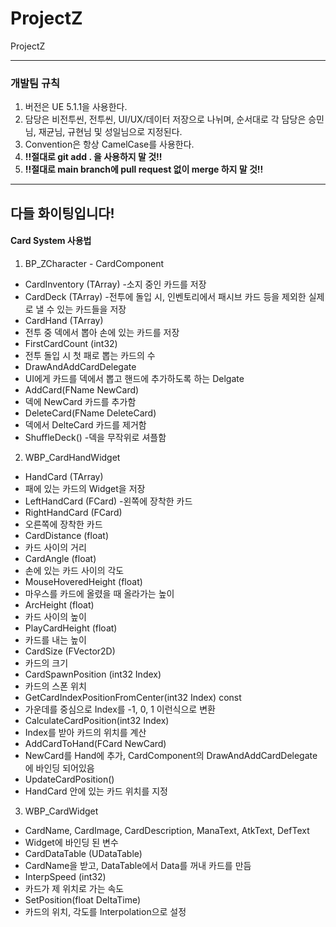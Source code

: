 # ProjectZ
ProjectZ

---
### 개발팀 규칙

1. 버전은 UE 5.1.1을 사용한다.
2. 담당은 비전투씬, 전투씬, UI/UX/데이터 저장으로 나뉘며, 순서대로 각 담당은 승민님, 재균님, 규현님 및 성일님으로 지정된다.
3. Convention은 항상 CamelCase를 사용한다.
4. **!!절대로 git add . 을 사용하지 말 것!!**
5. **!!절대로 main branch에 pull request 없이 merge 하지 말 것!!**
---
다들 화이팅입니다!
---
#### Card System 사용법
1. BP_ZCharacter - CardComponent
 - CardInventory (TArray)
  -소지 중인 카드를 저장 
 - CardDeck (TArray)
  -전투에 돌입 시, 인벤토리에서 패시브 카드 등을 제외한 실제로 낼 수 있는 카드들을 저장 
 - CardHand (TArray)
  - 전투 중 덱에서 뽑아 손에 있는 카드를 저장
 - FirstCardCount (int32)
  - 전투 돌입 시 첫 패로 뽑는 카드의 수
 - DrawAndAddCardDelegate 
  - UI에게 카드를 덱에서 뽑고 핸드에 추가하도록 하는 Delgate
 - AddCard(FName NewCard) 
  - 덱에 NewCard 카드를 추가함
 - DeleteCard(FName DeleteCard) 
  - 덱에서 DelteCard 카드를 제거함
 - ShuffleDeck()
  -덱을 무작위로 셔플함

2. WBP_CardHandWidget
 - HandCard (TArray)
  - 패에 있는 카드의 Widget을 저장 
 - LeftHandCard (FCard)
  -왼쪽에 장착한 카드 
 - RightHandCard (FCard)
  - 오른쪽에 장착한 카드 
 - CardDistance (float)
  - 카드 사이의 거리 
 - CardAngle (float)
  - 손에 있는 카드 사이의 각도 
 - MouseHoveredHeight (float)
  - 마우스를 카드에 올렸을 때 올라가는 높이 
 - ArcHeight (float)
  - 카드 사이의 높이 
 - PlayCardHeight (float)
  - 카드를 내는 높이 
 - CardSize (FVector2D)
  - 카드의 크기 
 - CardSpawnPosition (int32 Index)
  - 카드의 스폰 위치
 - GetCardIndexPositionFromCenter(int32 Index) const
  - 가운데를 중심으로 Index를 -1, 0, 1 이런식으로 변환
 - CalculateCardPosition(int32 Index) 
  - Index를 받아 카드의 위치를 계산
 - AddCardToHand(FCard NewCard)
  - NewCard를 Hand에 추가, CardComponent의 DrawAndAddCardDelegate에 바인딩 되어있음
 - UpdateCardPosition()
  - HandCard 안에 있는 카드 위치를 지정

3. WBP_CardWidget
 - CardName, CardImage, CardDescription, ManaText, AtkText, DefText
  - Widget에 바인딩 된 변수
 - CardDataTable (UDataTable)
  - CardName을 받고, DataTable에서 Data를 꺼내 카드를 만듬
 - InterpSpeed (int32)
  - 카드가 제 위치로 가는 속도
 - SetPosition(float DeltaTime)
  - 카드의 위치, 각도를 Interpolation으로 설정

